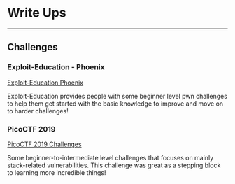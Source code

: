 # Write Ups
---

## Challenges

### Exploit-Education - Phoenix
[Exploit-Education Phoenix](exploiteducationphoenixwriteup.md)

Exploit-Education provides people with some beginner level pwn challenges to help them get started with the basic knowledge to improve and move on to harder challenges!

### PicoCTF 2019
[PicoCTF 2019 Challenges](PicoFrontPage.md)

Some beginner-to-intermediate level challenges that focuses on mainly stack-related vulnerabilities. This challenge was great as a stepping block to learning more incredible things!
